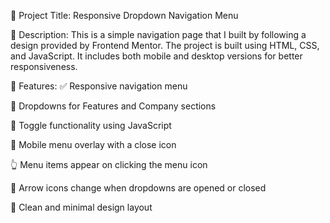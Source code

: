 📌 Project Title:
Responsive Dropdown Navigation Menu

📝 Description:
This is a simple navigation page that I built by following a design provided by Frontend Mentor.
The project is built using HTML, CSS, and JavaScript.
It includes both mobile and desktop versions for better responsiveness.

🎯 Features:
✅ Responsive navigation menu

📂 Dropdowns for Features and Company sections

🔄 Toggle functionality using JavaScript

📱 Mobile menu overlay with a close icon

👆 Menu items appear on clicking the menu icon

🔽 Arrow icons change when dropdowns are opened or closed

🎨 Clean and minimal design layout

